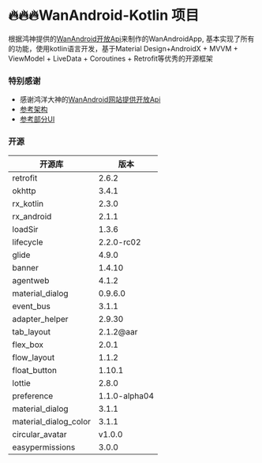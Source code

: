 # 🔥🔥🔥WanAndroid-Kotlin 项目
根据鸿神提供的[WanAndroid开放Api](https://www.wanandroid.com/)来制作的WanAndroidApp, 基本实现了所有的功能，使用kotlin语言开发，基于Material Design+AndroidX + MVVM + ViewModel + LiveData + Coroutines + Retrofit等优秀的开源框架

### 特别感谢
- 感谢鸿洋大神的[WanAndroid网站提供开放Api](https://www.wanandroid.com/)
- [参考架构](https://github.com/hyzhan43/PlayAndroid)
- [参考部分UI](https://www.wanandroid.com/blog/show/2694)
### 开源
|开源库| 版本 |
|--|--|
| retrofit | 2.6.2 |
| okhttp | 3.4.1 |
| rx_kotlin | 2.3.0 |
| rx_android | 2.1.1 |
| loadSir | 1.3.6 |
| lifecycle | 2.2.0-rc02 |
| glide | 4.9.0 |
| banner | 1.4.10 |
| agentweb | 4.1.2 |
| material_dialog | 0.9.6.0 |
| event_bus | 3.1.1 |
| adapter_helper | 2.9.30 |
| tab_layout | 2.1.2@aar |
| flex_box | 2.0.1 |
| flow_layout | 1.1.2 |
| float_button  | 1.10.1 |
| lottie | 2.8.0 |  
| preference | 1.1.0-alpha04|
| material_dialog | 3.1.1|
| material_dialog_color | 3.1.1|
| circular_avatar | v1.0.0|
|easypermissions| 3.0.0|
